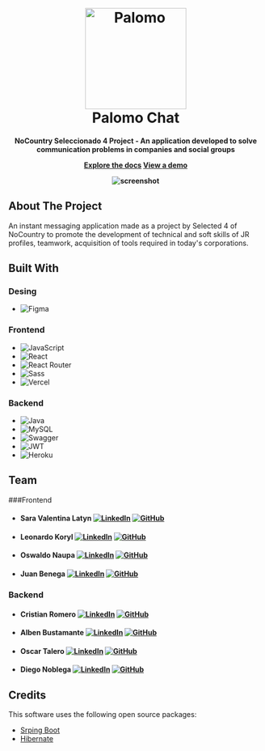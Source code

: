 
<h1 align="center">
  <br>
  <a href="https://github.com/No-Country/S4-05-T-Java-React"><img src="https://i.pinimg.com/564x/09/4c/5f/094c5fe42c4b0c471179d80483c40ace.jpg" alt="Palomo" width="200"></a>
  <br>
  Palomo Chat
  <br>
</h1>

<h4 align="center">NoCountry Seleccionado 4 Project - An application developed to solve communication problems in companies and social groups


<p align="center">
  <a href="https://github.com/No-Country/S4-05-T-Java-React">Explore the docs</a>
  <a href="https://proyecto-react-ashen.vercel.app/">View a demo</a>
</p>

![screenshot](https://i.ibb.co/g6BkVtv/Palomo-chat.gif)

## About The Project

An instant messaging application made as a project by Selected 4 of NoCountry to promote the development of technical and soft skills of JR profiles, teamwork, acquisition of tools required in today's corporations.

## Built With
### Desing
- ![Figma](https://img.shields.io/badge/Figma-%23F24E1E.svg?style=for-the-badge&logo=Figma&logoColor=white)

### Frontend
- ![JavaScript](https://img.shields.io/badge/JavaScript-%23323330.svg?style=for-the-badge&logo=Javascript&logoColor=%23F7DF1E)
- ![React](https://img.shields.io/badge/React-149eca?style=for-the-badge&logo=react&logoColor=fff)
- ![React Router](https://img.shields.io/badge/React_Router-000?style=for-the-badge&logo=reactrouter&logoColor=fff)
- ![Sass](https://img.shields.io/badge/SASS-hotpink.svg?style=for-the-badge&logo=SASS&logoColor=white)
- ![Vercel](https://img.shields.io/badge/vercel%20-%23000000.svg?&style=for-the-badge&logo=vercel&logoColor=white)

### Backend
- ![Java](https://img.shields.io/badge/java-%23ED8B00.svg?style=for-the-badge&logo=java&logoColor=white)
- ![MySQL](https://img.shields.io/badge/mysql-%2300f.svg?style=for-the-badge&logo=mysql&logoColor=white)
- ![Swagger](https://img.shields.io/badge/-Swagger-%23Clojure?style=for-the-badge&logo=swagger&logoColor=white)
- ![JWT](https://img.shields.io/badge/JWT-black?style=for-the-badge&logo=JSON%20web%20tokens)
- ![Heroku](https://img.shields.io/badge/heroku-%23430098.svg?style=for-the-badge&logo=heroku&logoColor=white)

## Team

###Frontend
- #### Sara Valentina Latyn <a href="https://www.linkedin.com/in/valentina-latyn/" target="blank">![LinkedIn](https://img.shields.io/badge/linkedin-%230077B5.svg?style=for-the-badge&logo=linkedin&logoColor=white)</a> <a href="https://github.com/saravalentinal" target="blank">![GitHub](https://img.shields.io/badge/github-%23121011.svg?style=for-the-badge&logo=github&logoColor=white)</a>
- #### Leonardo Koryl <a href="https://www.linkedin.com/in/leonardo-koryl-4a407724/" target="blank">![LinkedIn](https://img.shields.io/badge/linkedin-%230077B5.svg?style=for-the-badge&logo=linkedin&logoColor=white)</a> <a href="https://github.com/Leonardo-JK" target="blank">![GitHub](https://img.shields.io/badge/github-%23121011.svg?style=for-the-badge&logo=github&logoColor=white)</a>
- #### Oswaldo Naupa <a href="https://www.linkedin.com/in/oswaldo-naupa-laura/" target="blank">![LinkedIn](https://img.shields.io/badge/linkedin-%230077B5.svg?style=for-the-badge&logo=linkedin&logoColor=white)</a> <a href="https://github.com/oswaldonaupa" target="blank">![GitHub](https://img.shields.io/badge/github-%23121011.svg?style=for-the-badge&logo=github&logoColor=white)</a>
- #### Juan Benega <a href="https://linkedin.com/in/in/juanbenegadesarrolloweb/" target="blank">![LinkedIn](https://img.shields.io/badge/linkedin-%230077B5.svg?style=for-the-badge&logo=linkedin&logoColor=white)</a> <a href="https://github.com/JuanBenega" target="blank">![GitHub](https://img.shields.io/badge/github-%23121011.svg?style=for-the-badge&logo=github&logoColor=white)</a>

### Backend
- #### Cristian Romero <a href="https://www.linkedin.com/in/rcristian/" target="blank">![LinkedIn](https://img.shields.io/badge/linkedin-%230077B5.svg?style=for-the-badge&logo=linkedin&logoColor=white)</a> <a href="https://github.com/cristiangromero" target="blank">![GitHub](https://img.shields.io/badge/github-%23121011.svg?style=for-the-badge&logo=github&logoColor=white)</a>
- #### Alben Bustamante <a href="https://www.linkedin.com/in/alben-bustamante/" target="blank">![LinkedIn](https://img.shields.io/badge/linkedin-%230077B5.svg?style=for-the-badge&logo=linkedin&logoColor=white)</a> <a href="https://github.com/alnicode" target="blank">![GitHub](https://img.shields.io/badge/github-%23121011.svg?style=for-the-badge&logo=github&logoColor=white)</a>
- #### Oscar Talero <a href="https://www.linkedin.com/in/oscartalero/" target="blank">![LinkedIn](https://img.shields.io/badge/linkedin-%230077B5.svg?style=for-the-badge&logo=linkedin&logoColor=white)</a> <a href="https://github.com/OscarTalero" target="blank">![GitHub](https://img.shields.io/badge/github-%23121011.svg?style=for-the-badge&logo=github&logoColor=white)</a>
- #### Diego Noblega <a href="https://www.linkedin.com/in/diego-noblega/" target="blank">![LinkedIn](https://img.shields.io/badge/linkedin-%230077B5.svg?style=for-the-badge&logo=linkedin&logoColor=white)</a> <a href="https://github.com/Noblega-Diego" target="blank">![GitHub](https://img.shields.io/badge/github-%23121011.svg?style=for-the-badge&logo=github&logoColor=white)</a>

## Credits

This software uses the following open source packages:

- [Srping Boot](https://spring.io/projects/spring-boot)
- [Hibernate](https://hibernate.org/)

